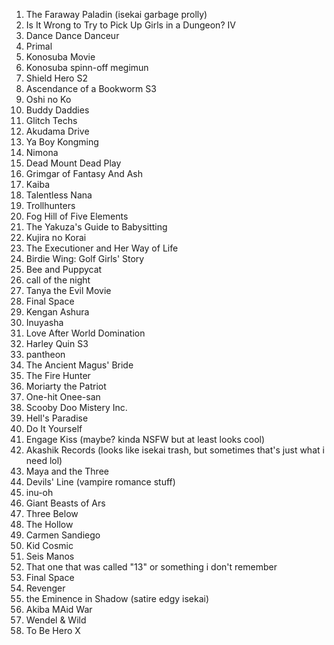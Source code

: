 1. The Faraway Paladin (isekai garbage prolly)
2. Is It Wrong to Try to Pick Up Girls in a Dungeon? IV
3. Dance Dance Danceur
4. Primal
5. Konosuba Movie
6. Konosuba spinn-off megimun
7. Shield Hero S2
8. Ascendance of a Bookworm S3
9. Oshi no Ko
10. Buddy Daddies
11. Glitch Techs
12. Akudama Drive
13. Ya Boy Kongming
14. Nimona
15. Dead Mount Dead Play
16. Grimgar of Fantasy And Ash
17. Kaiba
18. Talentless Nana
19. Trollhunters
20. Fog Hill of Five Elements
21. The Yakuza's Guide to Babysitting
22. Kujira no Korai
23. The Executioner and Her Way of Life
24. Birdie Wing: Golf Girls' Story
25. Bee and Puppycat
26. call of the night
27. Tanya the Evil Movie
28. Final Space
29. Kengan Ashura
30. Inuyasha
31. Love After World Domination
32. Harley Quin S3
33. pantheon
34. The Ancient Magus' Bride
35. The Fire Hunter
36. Moriarty the Patriot
37. One-hit Onee-san
38. Scooby Doo Mistery Inc.
39. Hell's Paradise
40. Do It Yourself
41. Engage Kiss (maybe? kinda NSFW but at least looks cool)
42. Akashik Records (looks like isekai trash, but sometimes that's just what i need lol)
43. Maya and the Three
44. Devils' Line (vampire romance stuff)
45. inu-oh
46. Giant Beasts of Ars
47. Three Below
48. The Hollow
49. Carmen Sandiego
50. Kid Cosmic
51. Seis Manos
52. That one that was called "13" or something i don't remember
53. Final Space
54. Revenger
55. the Eminence in Shadow (satire edgy isekai)
56. Akiba MAid War
57. Wendel & Wild
58. To Be Hero X
